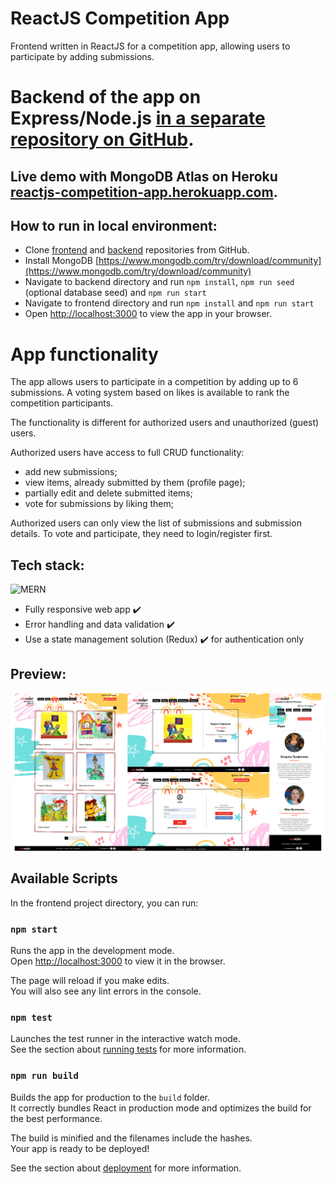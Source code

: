 # ReactJS Competition App 

Frontend written in ReactJS for a competition app, allowing users to participate by adding submissions.
# Backend of the app on Express/Node.js [in a separate repository on GitHub](https://github.com/misha-l/softuni-react-project-server).

## Live demo with MongoDB Atlas on Heroku [reactjs-competition-app.herokuapp.com](https://reactjs-competition-app.herokuapp.com/).

## How to run in local environment:
* Clone [frontend](https://github.com/misha-l/competition-app) and [backend](https://github.com/misha-l/softuni-react-project-server) repositories from GitHub.
* Install MongoDB [https://www.mongodb.com/try/download/community](https://www.mongodb.com/try/download/community)
* Navigate to backend directory and run `npm install`, `npm run seed` (optional database seed) and `npm run start`
* Navigate to frontend directory and run `npm install` and `npm run start`
* Open [http://localhost:3000](http://localhost:3000) to view the app in your browser.

# App functionality

The app allows users to participate in a competition by adding up to 6 submissions. 
A voting system based on likes is available to rank the competition participants.

The functionality is different for authorized users and unauthorized (guest) users.

Authorized users have access to full CRUD functionality:
* add new submissions;
* view items, already submitted by them (profile page);
* partially edit and delete submitted items;
* vote for submissions by liking them;

Authorized users can only view the list of submissions and submission details.
To vote and participate, they need to login/register first.

## Tech stack:
![MERN](https://upload.wikimedia.org/wikipedia/commons/thumb/9/94/MERN-logo.png/320px-MERN-logo.png "Mongo DB, Express JS, React JS, Node JS")

* Fully responsive web app :heavy_check_mark:
* Error handling and data validation :heavy_check_mark:
* Use a state management solution (Redux) :heavy_check_mark: for authentication only

## Preview:
![](src/images/preview1.jpg)

## Available Scripts

In the frontend project directory, you can run:

### `npm start`

Runs the app in the development mode.\
Open [http://localhost:3000](http://localhost:3000) to view it in the browser.

The page will reload if you make edits.\
You will also see any lint errors in the console.

### `npm test`

Launches the test runner in the interactive watch mode.\
See the section about [running tests](https://facebook.github.io/create-react-app/docs/running-tests) for more information.

### `npm run build`

Builds the app for production to the `build` folder.\
It correctly bundles React in production mode and optimizes the build for the best performance.

The build is minified and the filenames include the hashes.\
Your app is ready to be deployed!

See the section about [deployment](https://facebook.github.io/create-react-app/docs/deployment) for more information.
